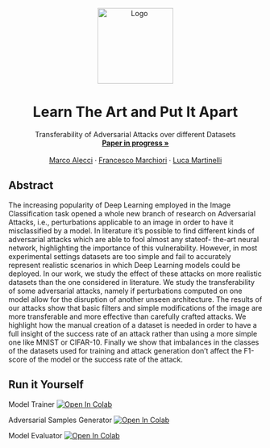 <!-- PROJECT LOGO -->
<br />
<div align="center">
  <a href="https://github.com/luca-martinelli-09/orco-gan">
    <img src="https://i.postimg.cc/P5m5r2sX/cat-no-bg.png" alt="Logo" width="150" height="150">
  </a>

  <h1 align="center">Learn The Art and Put It Apart</h1>

  <p align="center">
    Transferability of Adversarial Attacks over different Datasets
    <br />
    <a href=""><strong>Paper in progress »</strong></a>
    <br />
    <br />
    <a href="https://github.com/MarcoAlecci">Marco Alecci</a>
    ·
    <a href="https://github.com/FrancescoMarchiori">Francesco Marchiori</a>
    ·
    <a href="https://github.com/luca-martinelli-09">Luca Martinelli</a>
  </p>
</div>

## Abstract

The increasing popularity of Deep Learning employed in the Image Classification task opened a whole new branch of research on Adversarial Attacks, i.e., perturbations applicable to an image in order to have it misclassified by a model. In literature it’s possible to find different kinds of adversarial attacks which are able to fool almost any stateof- the-art neural network, highlighting the importance of this vulnerability. However, in most experimental settings datasets are too simple and fail to accurately represent realistic scenarios in which Deep Learning models could be deployed. In our work, we study the effect of these attacks on more realistic datasets than the one considered in literature. We study the transferability of some adversarial attacks, namely if perturbations computed on one model allow for the disruption of another unseen architecture. The results of our attacks show that basic filters and simple modifications of the image are more transferable and more effective than carefully crafted attacks. We highlight how the manual creation of a dataset is needed in order to have a full insight of the success rate of an attack rather than using a more simple one like MNIST or CIFAR-10. Finally we show that imbalances in the classes of the datasets used for training and attack generation don’t affect the F1-score of the model or the success rate of the attack.

## Run it Yourself

Model Trainer [![Open In Colab](https://colab.research.google.com/assets/colab-badge.svg)](https://colab.research.google.com/github/luca-martinelli-09/orco-gan/blob/main/modelTrainer.ipynb)

Adversarial Samples Generator [![Open In Colab](https://colab.research.google.com/assets/colab-badge.svg)](https://colab.research.google.com/github/luca-martinelli-09/orco-gan/blob/main/adversarialSamplesGenerator.ipynb)

Model Evaluator [![Open In Colab](https://colab.research.google.com/assets/colab-badge.svg)](https://colab.research.google.com/github/luca-martinelli-09/orco-gan/blob/main/modelEvaluator.ipynb)